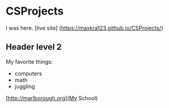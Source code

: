 # CSProjects

I was here.
[live site] (https://maxkra123.github.io/CSProjects/)
## Header level 2

My favorite things:
- computers
- math
- juggling

[http://marlborough.org](My School)
